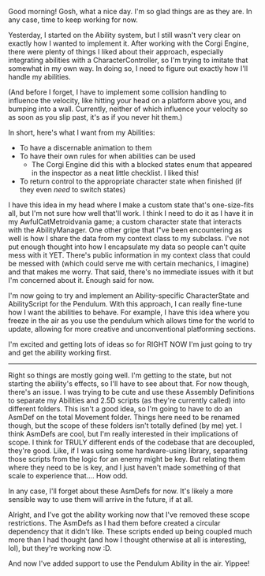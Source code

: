 Good morning! Gosh, what a nice day. I'm so glad things are as they are. In any case, time to keep working for now.

Yesterday, I started on the Ability system, but I still wasn't very clear on exactly how I wanted to implement it. After working with the Corgi Engine, there were plenty of things I liked about their approach, especially integrating abilities with a CharacterController, so I'm trying to imitate that somewhat in my own way. In doing so, I need to figure out exactly how I'll handle my abilities.

(And before I forget, I have to implement some collision handling to influence the velocity, like hitting your head on a platform above you, and bumping into a wall. Currently, neither of which influence your velocity so as soon as you slip past, it's as if you never hit them.)

In short, here's what I want from my Abilities:
- To have a discernable animation to them
- To have their own rules for when abilities can be used
	- The Corgi Engine did this with a blocked states enum that appeared in the inspector as a neat little checklist. I liked this!
- To return control to the appropriate character state when finished (if they even *need* to switch states)

I have this idea in my head where I make a custom state that's one-size-fits all, but I'm not sure how well that'll work. I think I need to do it as I have it in my AwfulCatMetroidvania game; a custom character state that interacts with the AbilityManager.
	One other gripe that I"ve been encountering as well is how I share the data from my context class to my subclass. I've not put enough thought into how I encapsulate my data so people can't quite mess with it YET. There's public information in my context class that could be messed with (which could serve me with certain mechanics, I imagine) and that makes me worry. That said, there's no immediate issues with it but I'm concerned about it. Enough said for now.

I'm now going to try and implement an Ability-specific CharacterState and AbilityScript for the Pendulum. With this approach, I can really fine-tune how I want the abilities to behave. For example, I have this idea where you freeze in the air as you use the pendulum which allows time for the world to update, allowing for more creative and unconventional platforming sections.

I'm excited and getting lots of ideas so for RIGHT NOW I'm just going to try and get the ability working first.

---

Right so things are mostly going well. I'm getting to the state, but not starting the ability's effects, so I'll have to see about that. For now though, there's an issue. I was trying to be cute and use these Assembly Definitions to separate my Abilities and 2.5D scripts (as they're currently called) into different folders. This isn't a good idea, so I'm going to have to do an AsmDef on the total Movement folder. Things here need to be renamed though, but the scope of these folders isn't totally defined (by me) yet. I think AsmDefs are cool, but I'm really interested in their implications of scope. I think for TRULY different ends of the codebase that are decoupled, they're good. Like, if I was using some hardware-using library, separating those scripts from the logic for an enemy might be key. But relating them where they need to be is key, and I just haven't made something of that scale to experience that.... How odd.

In any case, I'll forget about these AsmDefs for now. It's likely a more sensible way to use them will arrive in the future, if at all.

Alright, and I've got the ability working now that I've removed these scope restrictions. The AsmDefs as I had them before created a circular dependency that it didn't like. These scripts ended up being coupled much more than I had thought (and how I thought otherwise at all is interesting, lol), but they're working now :D.

And now I've added support to use the Pendulum Ability in the air. Yippee!

